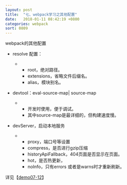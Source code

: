 ```yaml
---
layout: post
title:  "七、webpack学习之其他配置"
date:   2018-01-11 08:42:19 +0800
categories: webpack
sort: 0809
---
```


webpack的其他配置

- resolve 配置：

  - - root，绝对路径。
    - extensions，省略文件后缀名。
    - alias，模块别名。

- devtool：eval-source-map| source-map

  - - 开发时使用，便于调试。
    - 其中source-map是最详细的，但构建速度慢。

- devServer，启动本地服务

  - - proxy，端口号等设置
    - compress，是否进行gzip压缩
    - historyApiFallback，404页面是否显示在页面。
    - hot，是否热更新，
    - noInfo，只有errors 或者是warns时才重新刷新。



详见【[demo07-12](https://github.com/huanghui8030/webpack/tree/master/demo07-12)】